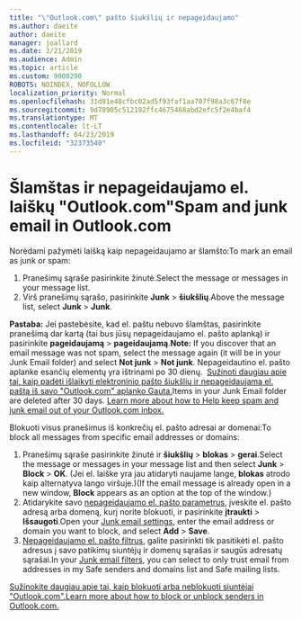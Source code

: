 ```yaml
---
title: "\"Outlook.com\" pašto šiukšlių ir nepageidaujamo"
ms.author: daeite
author: daeite
manager: joallard
ms.date: 3/21/2019
ms.audience: Admin
ms.topic: article
ms.custom: 9000290
ROBOTS: NOINDEX, NOFOLLOW
localization_priority: Normal
ms.openlocfilehash: 31d81e48cfbc02ad5f93faf1aa707f98a3c67f8e
ms.sourcegitcommit: 9d78905c512192ffc4675468abd2efc5f2e4baf4
ms.translationtype: MT
ms.contentlocale: lt-LT
ms.lasthandoff: 04/23/2019
ms.locfileid: "32373540"
---
```

# <a name="spam-and-junk-email-in-outlookcom"></a><span data-ttu-id="19507-102">Šlamštas ir nepageidaujamo el. laiškų "Outlook.com"</span><span class="sxs-lookup"><span data-stu-id="19507-102">Spam and junk email in Outlook.com</span></span>

<span data-ttu-id="19507-103">Norėdami pažymėti laišką kaip nepageidaujamo ar šlamšto:</span><span class="sxs-lookup"><span data-stu-id="19507-103">To mark an email as junk or spam:</span></span>

1. <span data-ttu-id="19507-104">Pranešimų sąraše pasirinkite žinutė.</span><span class="sxs-lookup"><span data-stu-id="19507-104">Select the message or messages in your message list.</span></span>
1. <span data-ttu-id="19507-105">Virš pranešimų sąrašo, pasirinkite **Junk** > **šiukšlių**.</span><span class="sxs-lookup"><span data-stu-id="19507-105">Above the message list, select **Junk** > **Junk**.</span></span>

<span data-ttu-id="19507-106">**Pastaba:** Jei pastebėsite, kad el. paštu nebuvo šlamštas, pasirinkite pranešimą dar kartą (tai bus jūsų nepageidaujamo el. pašto aplanką) ir pasirinkite **pageidaujamą** > **pageidaujamą**.</span><span class="sxs-lookup"><span data-stu-id="19507-106">**Note:** If you discover that an email message was not spam, select the message again (it will be in your Junk Email folder) and select **Not junk** > **Not junk**.</span></span> <span data-ttu-id="19507-107">Nepageidautino el. pašto aplanke esančių elementų yra ištrinami po 30 dienų.  [Sužinoti daugiau apie tai, kaip padėti išlaikyti elektroninio pašto šiukšlių ir nepageidaujamą el. paštą iš savo "Outlook.com" aplanko Gauta.](https://support.office.com/article/a3ece97b-82f8-4a5e-9ac3-e92fa6427ae4)</span><span class="sxs-lookup"><span data-stu-id="19507-107">Items in your Junk Email folder are deleted after 30 days. [Learn more about how to Help keep spam and junk email out of your Outlook.com inbox.](https://support.office.com/article/a3ece97b-82f8-4a5e-9ac3-e92fa6427ae4)</span></span>

<span data-ttu-id="19507-108">Blokuoti visus pranešimus iš konkrečių el. pašto adresai ar domenai:</span><span class="sxs-lookup"><span data-stu-id="19507-108">To block all messages from specific email addresses or domains:</span></span>

1. <span data-ttu-id="19507-109">Pranešimų sąraše pasirinkite žinutė ir **šiukšlių** > **blokas** > **gerai**.</span><span class="sxs-lookup"><span data-stu-id="19507-109">Select the message or messages in your message list and then select **Junk** > **Block** > **OK**.</span></span> <span data-ttu-id="19507-110">(Jei el. laiške yra jau atidaryti naujame lange, **blokas** atrodo kaip alternatyva lango viršuje.)</span><span class="sxs-lookup"><span data-stu-id="19507-110">(If the email message is already open in a new window, **Block** appears as an option at the top of the window.)</span></span>
1. <span data-ttu-id="19507-111">Atidarykite savo [nepageidaujamo el. pašto parametrus](https://outlook.live.com/mail/options/mail/junkEmail/blockedSendersAndDomainsV2), įveskite el. pašto adresą arba domeną, kurį norite blokuoti, ir pasirinkite **įtraukti** > **Išsaugoti**.</span><span class="sxs-lookup"><span data-stu-id="19507-111">Open your [Junk email settings](https://outlook.live.com/mail/options/mail/junkEmail/blockedSendersAndDomainsV2), enter the email address or domain you want to block, and select **Add** > **Save**.</span></span>
1. <span data-ttu-id="19507-112">[Nepageidaujamo el. pašto filtrus](https://outlook.live.com/mail/options/mail/junkEmail/filtersOption), galite pasirinkti tik pasitikėti el. pašto adresus į savo patikimų siuntėjų ir domenų sąrašas ir saugūs adresatų sąrašai.</span><span class="sxs-lookup"><span data-stu-id="19507-112">In your [Junk email filters](https://outlook.live.com/mail/options/mail/junkEmail/filtersOption), you can select to only trust email from addresses in my Safe senders and domains list and Safe mailing lists.</span></span>

[<span data-ttu-id="19507-113">Sužinokite daugiau apie tai, kaip blokuoti arba neblokuoti siuntėjai "Outlook.com".</span><span class="sxs-lookup"><span data-stu-id="19507-113">Learn more about how to block or unblock senders in Outlook.com.</span></span>](https://support.office.com/article/afba1c94-77bb-4f50-8b85-057cf52f4d5e)